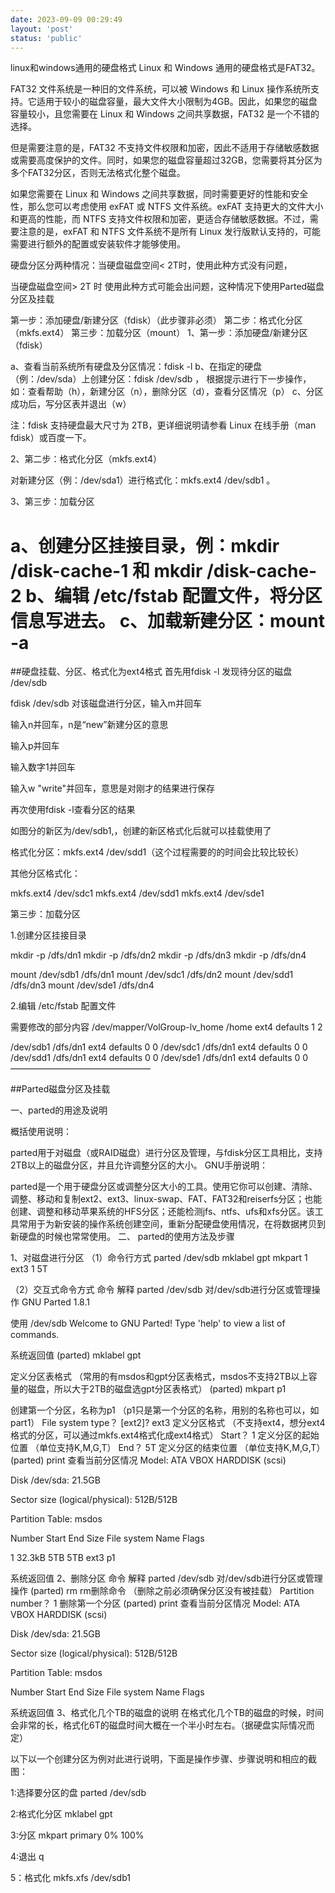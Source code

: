 ```yaml
---
date: 2023-09-09 00:29:49
layout: 'post'
status: 'public'
---
```


linux和windows通用的硬盘格式
Linux 和 Windows 通用的硬盘格式是FAT32。

FAT32 文件系统是一种旧的文件系统，可以被 Windows 和 Linux 操作系统所支持。它适用于较小的磁盘容量，最大文件大小限制为4GB。因此，如果您的磁盘容量较小，且您需要在 Linux 和 Windows 之间共享数据，FAT32 是一个不错的选择。

但是需要注意的是，FAT32 不支持文件权限和加密，因此不适用于存储敏感数据或需要高度保护的文件。同时，如果您的磁盘容量超过32GB，您需要将其分区为多个FAT32分区，否则无法格式化整个磁盘。

如果您需要在 Linux 和 Windows 之间共享数据，同时需要更好的性能和安全性，那么您可以考虑使用 exFAT 或 NTFS 文件系统。exFAT 支持更大的文件大小和更高的性能，而 NTFS 支持文件权限和加密，更适合存储敏感数据。不过，需要注意的是，exFAT 和 NTFS 文件系统不是所有 Linux 发行版默认支持的，可能需要进行额外的配置或安装软件才能够使用。


硬盘分区分两种情况：当硬盘磁盘空间< 2T时，使用此种方式没有问题，

当硬盘磁盘空间> 2T 时 使用此种方式可能会出问题，这种情况下使用Parted磁盘分区及挂载

第一步：添加硬盘/新建分区（fdisk）（此步骤非必须）
第二步：格式化分区（mkfs.ext4）
第三步：加载分区（mount）
1、第一步：添加硬盘/新建分区（fdisk）

a、查看当前系统所有硬盘及分区情况：fdisk -l
b、在指定的硬盘（例：/dev/sda）上创建分区：fdisk /dev/sdb ， 根据提示进行下一步操作，如：查看帮助（h），新建分区（n），删除分区（d），查看分区情况（p）
c、分区成功后，写分区表并退出（w）

注：fdisk 支持硬盘最大尺寸为 2TB，更详细说明请参看 Linux 在线手册（man fdisk）或百度一下。

2、第二步：格式化分区（mkfs.ext4）

对新建分区（例：/dev/sda1）进行格式化：mkfs.ext4 /dev/sdb1 。

3、第三步：加载分区

a、创建分区挂接目录，例：mkdir /disk-cache-1 和 mkdir /disk-cache-2
b、编辑 /etc/fstab 配置文件，将分区信息写进去。
c、加载新建分区：mount -a
====================================================


##硬盘挂载、分区、格式化为ext4格式
首先用fdisk -l 发现待分区的磁盘 /dev/sdb

fdisk /dev/sdb 对该磁盘进行分区，输入m并回车

输入n并回车，n是“new”新建分区的意思

输入p并回车

输入数字1并回车

输入w  "write"并回车，意思是对刚才的结果进行保存

再次使用fdisk -l查看分区的结果

如图分的新区为/dev/sdb1,，创建的新区格式化后就可以挂载使用了

格式化分区：mkfs.ext4 /dev/sdd1（这个过程需要的的时间会比较比较长）

其他分区格式化：

mkfs.ext4 /dev/sdc1
mkfs.ext4 /dev/sdd1
mkfs.ext4 /dev/sde1

第三步：加载分区

1.创建分区挂接目录

mkdir -p /dfs/dn1
mkdir -p /dfs/dn2
mkdir -p /dfs/dn3
mkdir -p /dfs/dn4

mount /dev/sdb1 /dfs/dn1
mount /dev/sdc1 /dfs/dn2
mount /dev/sdd1 /dfs/dn3
mount /dev/sde1 /dfs/dn4

2.编辑 /etc/fstab 配置文件

需要修改的部分内容
/dev/mapper/VolGroup-lv_home /home ext4 defaults 1 2

/dev/sdb1 /dfs/dn1 ext4 defaults 0 0
/dev/sdc1 /dfs/dn1 ext4 defaults 0 0
/dev/sdd1 /dfs/dn1 ext4 defaults 0 0
/dev/sde1 /dfs/dn1 ext4 defaults 0 0
————————————————

##Parted磁盘分区及挂载

  一、parted的用途及说明

概括使用说明：

parted用于对磁盘（或RAID磁盘）进行分区及管理，与fdisk分区工具相比，支持2TB以上的磁盘分区，并且允许调整分区的大小。
GNU手册说明：

parted是一个用于硬盘分区或调整分区大小的工具。使用它你可以创建、清除、调整、移动和复制ext2、ext3、linux-swap、FAT、FAT32和reiserfs分区；也能创建、调整和移动苹果系统的HFS分区；还能检测jfs、ntfs、ufs和xfs分区。该工具常用于为新安装的操作系统创建空间，重新分配硬盘使用情况，在将数据拷贝到新硬盘的时候也常常使用。
二、         parted的使用方法及步骤

1、对磁盘进行分区
（1）命令行方式
parted /dev/sdb mklabel gpt mkpart 1 ext3 1 5T
 
（2）交互式命令方式
命令
解释
parted /dev/sdb
对/dev/sdb进行分区或管理操作
GNU   Parted 1.8.1

使用 /dev/sdb
Welcome   to GNU Parted! Type 'help' to view a list of commands.

系统返回值
(parted)    mklabel   gpt

定义分区表格式
（常用的有msdos和gpt分区表格式，msdos不支持2TB以上容量的磁盘，所以大于2TB的磁盘选gpt分区表格式）
(parted)    mkpart   p1

创建第一个分区，名称为p1
（p1只是第一个分区的名称，用别的名称也可以，如part1）
File system type？  [ext2]?  ext3
定义分区格式
（不支持ext4，想分ext4格式的分区，可以通过mkfs.ext4格式化成ext4格式）
Start？  1
定义分区的起始位置
（单位支持K,M,G,T）
End？   5T
定义分区的结束位置
（单位支持K,M,G,T）
(parted)    print
查看当前分区情况
Model:   ATA VBOX HARDDISK (scsi)

Disk   /dev/sda: 21.5GB

Sector   size (logical/physical): 512B/512B

Partition   Table: msdos

Number  Start     End   Size  File system  Name  Flags

1        32.3kB  5TB   5TB      ext3       p1      

系统返回值
2、删除分区
命令
解释
parted /dev/sdb
对/dev/sdb进行分区或管理操作
(parted)    rm
rm删除命令
（删除之前必须确保分区没有被挂载）
Partition number？ 1
删除第一个分区
(parted)    print
查看当前分区情况
Model:   ATA VBOX HARDDISK (scsi)

Disk   /dev/sda: 21.5GB

Sector   size (logical/physical): 512B/512B

Partition   Table: msdos

Number  Start     End   Size  File system  Name  Flags

系统返回值
3、格式化几个TB的磁盘的说明
在格式化几个TB的磁盘的时候，时间会非常的长，格式化6T的磁盘时间大概在一个半小时左右。（据硬盘实际情况而定）

以下以一个创建分区为例对此进行说明，下面是操作步骤、步骤说明和相应的截图：

1:选择要分区的盘 
parted /dev/sdb

2:格式化分区 
mklabel gpt

3:分区 
mkpart primary 0% 100%

4:退出 
q

5：格式化 
mkfs.xfs /dev/sdb1

